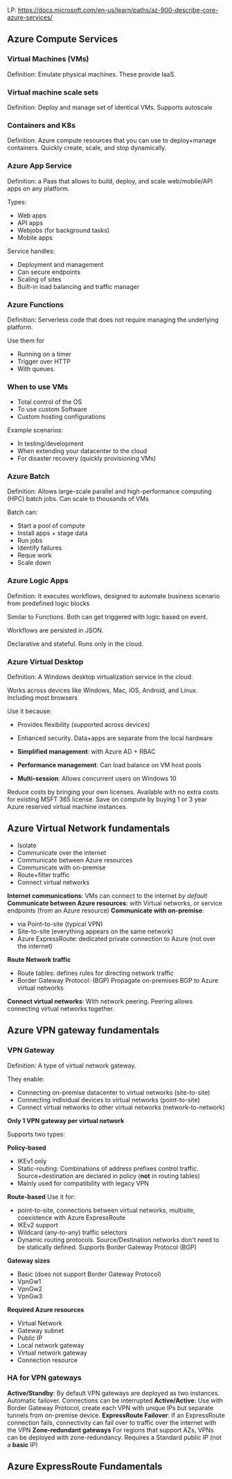 LP: https://docs.microsoft.com/en-us/learn/paths/az-900-describe-core-azure-services/

## Azure Compute Services

### Virtual Machines (VMs)

Definition: Emulate physical machines. These provide IaaS.

### Virtual machine scale sets

Definition: Deploy and manage set of identical VMs. Supports autoscale

### Containers and K8s

Definition: Azure compute resources that you can use to deploy+manage containers. Quickly create, scale, and stop dynamically.

### Azure App Service

Definition: a Paas that allows to build, deploy, and scale web/mobile/API apps on any platform.

Types:

* Web apps
* API apps
* Webjobs (for background tasks)
* Mobile apps

Service handles:

* Deployment and management 
* Can secure endpoints
* Scaling of sites
* Built-in load balancing and traffic manager

### Azure Functions

Definition: Serverless code that does not require managing the underlying platform.

Use them for

* Running on a timer
* Trigger over HTTP
* With queues.

### When to use VMs

* Total control of the OS
* To use custom Software 
* Custom hosting configurations

Example scenarios:

* In testing/development
* When extending your datacenter to the cloud
* For disaster recovery (quickly provisioning VMs)


### Azure Batch

Definition: Allows large-scale parallel and high-performance computing (HPC) batch jobs. Can scale to thousands of VMs

Batch can:

* Start a pool of compute
* Install apps + stage data
* Run jobs 
* Identify failures
* Reque work
* Scale down

### Azure Logic Apps

Definition: It executes workflows, designed to automate business scenario from predefined logic blocks

Similar to Functions. Both can get triggered with logic based on event.

Workflows are persisted in JSON. 

Declarative and stateful. Runs only in the cloud.

### Azure Virtual Desktop

Definition: A Windows desktop virtualization service in the cloud. 

Works across devices like Windows, Mac, iOS, Android, and Linux. Including most browsers

Use it because:

* Provides flexibility (supported across devices)
* Enhanced security. Data+apps are separate from the local hardware

* **Simplified management**: with Azure AD + RBAC
* **Performance management**: Can load balance on VM host pools
* **Multi-session**: Allows concurrent users on Windows 10

Reduce costs by bringing your own licenses. Available with no extra costs for existing MSFT 365 license.
Save on compute by buying 1 or 3 year Azure reserved virtual machine instances.

## Azure Virtual Network fundamentals

* Isolate
* Communicate over the internet
* Communicate between Azure resources
* Communicate with on-premise
* Route+filter traffic
* Connect virtual networks

**Internet communications**: VMs can connect to the internet _by default_
**Communicate between Azure resources**: with Virtual networks, or service endpoints (from an Azure resource)
**Communicate with on-premise**: 
 * via Point-to-site (typical VPN)
 * Site-to-site (everything appears on the same network)
 * Azure ExpressRoute: dedicated private connection to Azure (not over the internet)
 
**Route Network traffic**
* Route tables: defines rules for directing network traffic
* Border Gateway Protocol: (BGP) Propagate on-premises BGP to Azure virtual networks

**Connect virtual networks**: With network peering. Peering allows connecting virtual networks together.

## Azure VPN gateway fundamentals


### VPN Gateway 

Definition: A type of virtual network gateway.

They enable:

* Connecting on-premise datacenter to virtual networks (site-to-site)
* Connecting individual devices to virtual networks (point-to-site)
* Connect virtual networks to other virtual networks (network-to-network)

**Only 1 VPN gateway per virtual network**

Supports two types:

**Policy-based**
* IKEv1 only
* Static-routing: Combinations of address prefixes control traffic. Source+destination are declared in policy (**not** in routing tables)
* Mainly used for compatibility with legacy VPN

**Route-based**
Use it for:
* point-to-site, connections between virtual networks, multisite, coexistence with Azure ExpressRoute
* IKEv2 support
* Wildcard (any-to-any) traffic selectors
* Dynamic routing protocols. Source/Destination networks don't need to be statically defined. Supports Border Gateway Protocol (BGP)

**Gateway sizes**
* Basic (does not support Border Gateway Protocol)
* VpnGw1
* VpnGw2
* VpnGw3

**Required Azure resources**
* Virtual Network
* Gateway subnet
* Public IP 
* Local network gateway
* Virtual network gateway
* Connection resource

### HA for VPN gateways

**Active/Standby**: By default VPN gateways are deployed as two instances. Automatic failover. Connections can be interrupted
**Active/Active**: Use with Border Gateway Protocol, create each VPN with unique IPs but separate tunnels from on-premise device.
**ExpressRoute Failover**: If an ExpressRoute connection fails, connectivity can fail over to traffic over the internet with the VPN
**Zone-redundant gateways** For regions that support AZs, VPNs can be deployed with zone-redundancy. Requires a Standard public IP (not a **basic** IP)


## Azure ExpressRoute Fundamentals